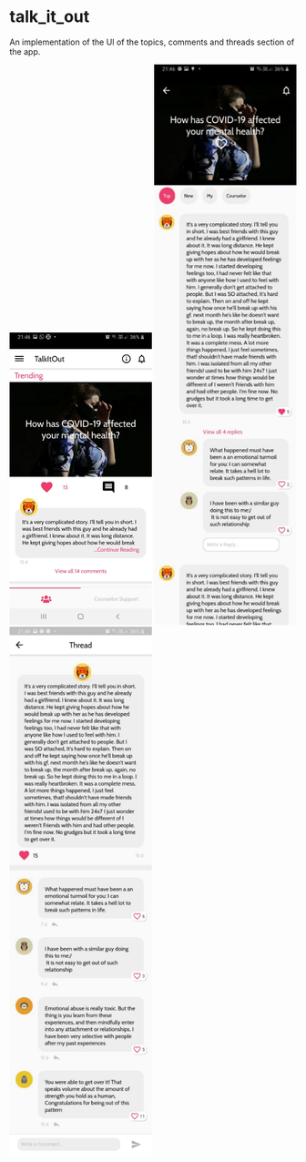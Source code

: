 # talk_it_out

An implementation of the UI of the topics, comments and threads section of the app.

<img src="https://github.com/sonalika2001/Talk-It-Out/blob/master/images/WhatsApp%20Image%202020-11-08%20at%2021.48.23.jpeg" alt="drawing" width="250"/>
<img src="https://github.com/sonalika2001/Talk-It-Out/blob/master/images/WhatsApp%20Image%202020-11-08%20at%2021.48.24.jpeg" alt="drawing" width="250"/>
<img src="https://github.com/sonalika2001/Talk-It-Out/blob/master/images/WhatsApp%20Image%202020-11-08%20at%2021.48.24%20(1).jpeg" alt="drawing" width="250"/>
